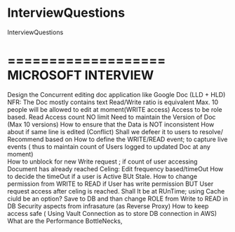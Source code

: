 # InterviewQuestions
InterviewQuestions

===================
MICROSOFT INTERVIEW
====================
Design the Concurrent editing doc application like Google Doc (LLD + HLD)
NFR: The Doc mostly contains text
     Read/Write ratio is equivalent
	 Max. 10 people will be allowed to edit at moment(WRITE access)
	 Access to be role based.
	 Read Access count NO limit
	 Need to maintain the Version of Doc (Max 10 versions)
	 How to ensure that the Data is NOT inconsistent 
	    How about if same line is edited (Conflict)  Shall we defeer it to users to resolve/ Recommend based on
	 How to define the WRITE/READ event; to capture live events ( thus to maintain count of Users logged to updated Doc at any moment)	
	 How to unblock for new Write request ; if count of user accessing Document has already reached Celing: Edit frequency based/timeOut
     How to decide the timeOut if a user is Active BUt Stale.
     How to change permission from WRITE to READ if User has write permission BUT User request access after celing is reached.
	     Shall It be at RUnTime; using Cache ciuld be an option?
		  Save to DB and than change ROLE from Write to READ in DB
     Security aspects from infrasature (as Reverse Proxy)
     How to keep access safe ( Using Vault Connection as to store DB connection in AWS)
     What are the Performance BottleNecks,
